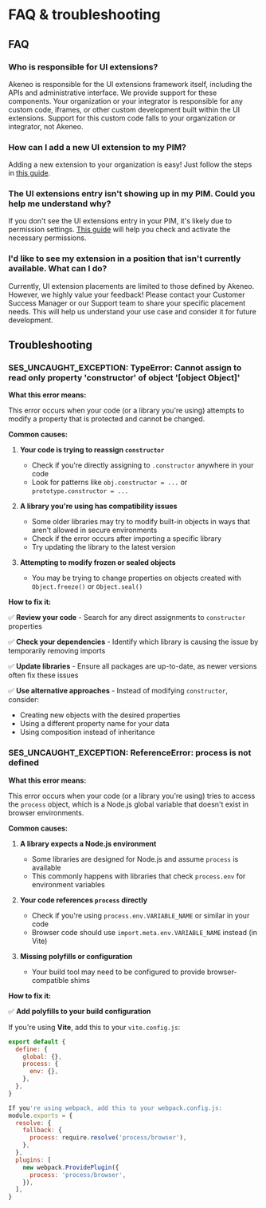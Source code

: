 # FAQ & troubleshooting

## FAQ
### Who is responsible for UI extensions?
Akeneo is responsible for the UI extensions framework itself, including the APIs and administrative interface. We provide support for these components. Your organization or your integrator is responsible for any custom code, iframes, or other custom development built within the UI extensions. Support for this custom code falls to your organization or integrator, not Akeneo.

### How can I add a new UI extension to my PIM?
Adding a new extension to your organization is easy! Just follow the steps in [this guide](https://api.akeneo.com/extensions/getting-started.html#getting-started).

### The UI extensions entry isn't showing up in my PIM. Could you help me understand why?
If you don't see the UI extensions entry in your PIM, it's likely due to permission settings. [This guide](https://api.akeneo.com/extensions/getting-started.html#authorization) will help you check and activate the necessary permissions.

### I'd like to see my extension in a position that isn't currently available. What can I do?
Currently, UI extension placements are limited to those defined by Akeneo. However, we highly value your feedback! Please contact your Customer Success Manager or our Support team to share your specific placement needs. This will help us understand your use case and consider it for future development.

## Troubleshooting
### SES_UNCAUGHT_EXCEPTION: TypeError: Cannot assign to read only property 'constructor' of object '[object Object]'

**What this error means:**

This error occurs when your code (or a library you're using) attempts to modify a property that is protected and cannot be changed.

**Common causes:**

1. **Your code is trying to reassign `constructor`**
   - Check if you're directly assigning to `.constructor` anywhere in your code
   - Look for patterns like `obj.constructor = ...` or `prototype.constructor = ...`

2. **A library you're using has compatibility issues**
   - Some older libraries may try to modify built-in objects in ways that aren't allowed in secure environments
   - Check if the error occurs after importing a specific library
   - Try updating the library to the latest version

3. **Attempting to modify frozen or sealed objects**
   - You may be trying to change properties on objects created with `Object.freeze()` or `Object.seal()`

**How to fix it:**

✅ **Review your code** - Search for any direct assignments to `constructor` properties

✅ **Check your dependencies** - Identify which library is causing the issue by temporarily removing imports

✅ **Update libraries** - Ensure all packages are up-to-date, as newer versions often fix these issues

✅ **Use alternative approaches** - Instead of modifying `constructor`, consider:
   - Creating new objects with the desired properties
   - Using a different property name for your data
   - Using composition instead of inheritance

### SES_UNCAUGHT_EXCEPTION: ReferenceError: process is not defined

**What this error means:**

This error occurs when your code (or a library you're using) tries to access the `process` object, which is a Node.js global variable that doesn't exist in browser environments.

**Common causes:**

1. **A library expects a Node.js environment**
   - Some libraries are designed for Node.js and assume `process` is available
   - This commonly happens with libraries that check `process.env` for environment variables

2. **Your code references `process` directly**
   - Check if you're using `process.env.VARIABLE_NAME` or similar in your code
   - Browser code should use `import.meta.env.VARIABLE_NAME` instead (in Vite)

3. **Missing polyfills or configuration**
   - Your build tool may need to be configured to provide browser-compatible shims

**How to fix it:**

✅ **Add polyfills to your build configuration**

If you're using **Vite**, add this to your `vite.config.js`:
```javascript
export default {
  define: {
    global: {},
    process: {
      env: {},
    },
  },
}

If you're using webpack, add this to your webpack.config.js:
module.exports = {
  resolve: {
    fallback: {
      process: require.resolve('process/browser'),
    },
  },
  plugins: [
    new webpack.ProvidePlugin({
      process: 'process/browser',
    }),
  ],
}
```